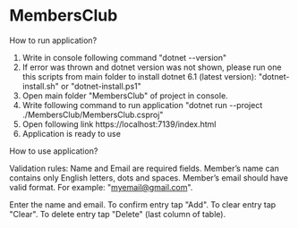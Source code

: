 # MembersClub

How to run application?

1. Write in console following command "dotnet --version"
2. If error was thrown and dotnet version was not shown, please run one this scripts from main folder to install dotnet 6.1 (latest version):
"dotnet-install.sh" or "dotnet-install.ps1"
3. Open main folder "MembersClub" of project in console.
4. Write following command to run application "dotnet run --project ./MembersClub/MembersClub.csproj"
5. Open following link https://localhost:7139/index.html
6. Application is ready to use

How to use application?

Validation rules:
Name and Email are required fields.
Member’s name can contains only English letters, dots and spaces.
Member’s email should have valid format. For example: "myemail@gmail.com".

Enter the name and email.
To confirm entry tap "Add".
To clear entry tap "Clear".
To delete entry tap "Delete" (last column of table).





